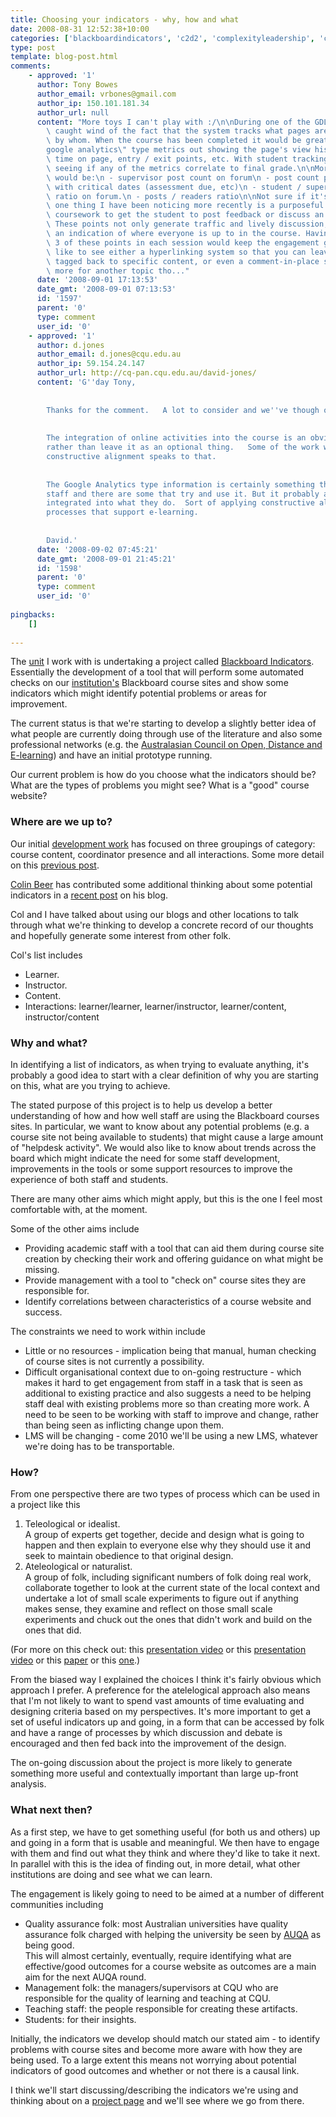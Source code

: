 ```yaml
---
title: Choosing your indicators - why, how and what
date: 2008-08-31 12:52:38+10:00
categories: ['blackboardindicators', 'c2d2', 'complexityleadership', 'coursesites', 'elearning']
type: post
template: blog-post.html
comments:
    - approved: '1'
      author: Tony Bowes
      author_email: vrbones@gmail.com
      author_ip: 150.101.181.34
      author_url: null
      content: "More toys I can't play with :/\n\nDuring one of the GDLT sessions I had\
        \ caught wind of the fact that the system tracks what pages are being viewed and\
        \ by whom. When the course has been completed it would be great getting some \"\
        google analytics\" type metrics out showing the page's view histry together with\
        \ time on page, entry / exit points, etc. With student tracking it would be interesting\
        \ seeing if any of the metrics correlate to final grade.\n\nMore interesting metrics\
        \ would be:\n - supervisor post count on forum\n - post count per day overlaid\
        \ with critical dates (assessment due, etc)\n - student / supervisor post count\
        \ ratio on forum.\n - posts / readers ratio\n\nNot sure if it's a metric, but\
        \ one thing I have been noticing more recently is a purposeful attempt in the\
        \ coursework to get the student to post feedback or discuss an item on the forum.\
        \ These points not only generate traffic and lively discussion, but also give\
        \ an indication of where everyone is up to in the course. Having at least 2 or\
        \ 3 of these points in each session would keep the engagement going. Ideally I'd\
        \ like to see either a hyperlinking system so that you can leave forum comments\
        \ tagged back to specific content, or even a comment-in-place system. Guess that's\
        \ more for another topic tho..."
      date: '2008-09-01 17:13:53'
      date_gmt: '2008-09-01 07:13:53'
      id: '1597'
      parent: '0'
      type: comment
      user_id: '0'
    - approved: '1'
      author: d.jones
      author_email: d.jones@cqu.edu.au
      author_ip: 59.154.24.147
      author_url: http://cq-pan.cqu.edu.au/david-jones/
      content: 'G''day Tony,
    
    
        Thanks for the comment.   A lot to consider and we''ve though of some of these.
    
    
        The integration of online activities into the course is an obvious one to encourage,
        rather than leave it as an optional thing.   Some of the work we''ve done around
        constructive alignment speaks to that.
    
    
        The Google Analytics type information is certainly something that would help the
        staff and there are some that try and use it. But it probably also needs to be
        integrated into what they do.  Sort of applying constructive alignment into the
        processes that support e-learning.
    
    
        David.'
      date: '2008-09-02 07:45:21'
      date_gmt: '2008-09-01 21:45:21'
      id: '1598'
      parent: '0'
      type: comment
      user_id: '0'
    
pingbacks:
    []
    
---
```

The [unit](http://cddu.cqu.edu.au/) I work with is undertaking a project called [Blackboard Indicators](http://cddu.cqu.edu.au/index.php/Blackboard_Indicators). Essentially the development of a tool that will perform some automated checks on our [institution's](http://www.cquni.edu.au/) Blackboard course sites and show some indicators which might identify potential problems or areas for improvement.

The current status is that we're starting to develop a slightly better idea of what people are currently doing through use of the literature and also some professional networks (e.g. the [Australasian Council on Open, Distance and E-learning](http://www.acode.edu.au/)) and have an initial prototype running.

Our current problem is how do you choose what the indicators should be? What are the types of problems you might see? What is a "good" course website?

### Where are we up to?

Our initial [development work](http://cddu.cqu.edu.au/index.php/Category:Blackboard_Indicators) has focused on three groupings of category: course content, coordinator presence and all interactions. Some more detail on this [previous post](http://cq-pan.cqu.edu.au/david-jones/blog/?p=204).

[Colin Beer](http://cddu.cqu.edu.au/index.php/Colin_Beer) has contributed some additional thinking about some potential indicators in a [recent post](http://beerc.wordpress.com/2008/08/30/lms-inidcators-project/) on his blog.

Col and I have talked about using our blogs and other locations to talk through what we're thinking to develop a concrete record of our thoughts and hopefully generate some interest from other folk.

Col's list includes

- Learner.
- Instructor.
- Content.
- Interactions: learner/learner, learner/instructor, learner/content, instructor/content

### Why and what?

In identifying a list of indicators, as when trying to evaluate anything, it's probably a good idea to start with a clear definition of why you are starting on this, what are you trying to achieve.

The stated purpose of this project is to help us develop a better understanding of how and how well staff are using the Blackboard courses sites. In particular, we want to know about any potential problems (e.g. a course site not being available to students) that might cause a large amount of "helpdesk activity". We would also like to know about trends across the board which might indicate the need for some staff development, improvements in the tools or some support resources to improve the experience of both staff and students.

There are many other aims which might apply, but this is the one I feel most comfortable with, at the moment.

Some of the other aims include

- Providing academic staff with a tool that can aid them during course site creation by checking their work and offering guidance on what might be missing.
- Provide management with a tool to "check on" course sites they are responsible for.
- Identify correlations between characteristics of a course website and success.

The constraints we need to work within include

- Little or no resources - implication being that manual, human checking of course sites is not currently a possibility.
- Difficult organisational context due to on-going restructure - which makes it hard to get engagement from staff in a task that is seen as additional to existing practice and also suggests a need to be helping staff deal with existing problems more so than creating more work. A need to be seen to be working with staff to improve and change, rather than being seen as inflicting change upon them.
- LMS will be changing - come 2010 we'll be using a new LMS, whatever we're doing has to be transportable.

### How?

From one perspective there are two types of process which can be used in a project like this

1. Teleological or idealist.  
    A group of experts get together, decide and design what is going to happen and then explain to everyone else why they should use it and seek to maintain obedience to that original design.
2. Ateleological or naturalist.  
    A group of folk, including significant numbers of folk doing real work, collaborate together to look at the current state of the local context and undertake a lot of small scale experiments to figure out if anything makes sense, they examine and reflect on those small scale experiments and chuck out the ones that didn't work and build on the ones that did.

(For more on this check out: this [presentation video](http://video.google.com/videoplay?docid=-5567968733907010214&hl=en) or this [presentation video](http://video.google.com/videoplay?docid=3241775154462848671&hl=en) or this [paper](http://www.ascilite.org.au/conferences/singapore07/procs/jones-d.pdf) or this [one](http://cq-pan.cqu.edu.au/david-jones/Publications/Papers_and_Books/).)

From the biased way I explained the choices I think it's fairly obvious which approach I prefer. A preference for the atelelogical approach also means that I'm not likely to want to spend vast amounts of time evaluating and designing criteria based on my perspectives. It's more important to get a set of useful indicators up and going, in a form that can be accessed by folk and have a range of processes by which discussion and debate is encouraged and then fed back into the improvement of the design.

The on-going discussion about the project is more likely to generate something more useful and contextually important than large up-front analysis.

### What next then?

As a first step, we have to get something useful (for both us and others) up and going in a form that is usable and meaningful. We then have to engage with them and find out what they think and where they'd like to take it next. In parallel with this is the idea of finding out, in more detail, what other institutions are doing and see what we can learn.

The engagement is likely going to need to be aimed at a number of different communities including

- Quality assurance folk: most Australian universities have quality assurance folk charged with helping the university be seen by [AUQA](http://www.auqa.edu.au/) as being good.  
    This will almost certainly, eventually, require identifying what are effective/good outcomes for a course website as outcomes are a main aim for the next AUQA round.
- Management folk: the managers/supervisors at CQU who are responsible for the quality of learning and teaching at CQU.
- Teaching staff: the people responsible for creating these artifacts.
- Students: for their insights.

Initially, the indicators we develop should match our stated aim - to identify problems with course sites and become more aware with how they are being used. To a large extent this means not worrying about potential indicators of good outcomes and whether or not there is a causal link.

I think we'll start discussing/describing the indicators we're using and thinking about on a [project page](http://cddu.cqu.edu.au/index.php/Types_of_Blackboard_Indicators) and we'll see where we go from there.